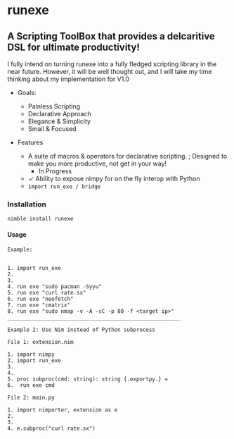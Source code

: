 # runexe
## A Scripting ToolBox that provides a delcaritive DSL for ultimate productivity!


I fully intend on turning runexe into a fully fledged scripting library in the near future.
However, it will be well thought out, and I will take my time thinking about my implementation for V1.0


- Goals:
  - Painless Scripting 
  - Declarative Approach 
  - Elegance & Simplicity
  - Small & Focused   
  
 - Features
    - A suite of macros & operators for declarative scripting.
    ; Designed to make you more productive, not get in your way!
        - In Progress
    - ✓ Ability to expose nimpy for on the fly interop with Python
    - ```import run_exe / bridge``` 


### Installation

```nimble install runexe```


#### Usage

```
Example:


1. import run_exe
2.
3.
4. run exe "sudo pacman -Syyu"
5. run exe "curl rate.sx"
6. run exe "neofetch"
7. run exe "cmatrix"
8. run exe "sudo nmap -v -A -sC -p 80 -f <target ip>"
_______________________________________________________

Example 2: Use Nim instead of Python subprocess

File 1: extension.nim

1. import nimpy
2. import run_exe
3.
4. 
5. proc subproc(cmd: string): string {.exportpy.} =
6.  run exe cmd

File 2: main.py

1. import nimporter, extension as e
2.
3.
4. e.subproc("curl rate.sx")
```
